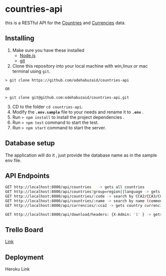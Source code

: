 # countries-api

 this is a RESTful API for the [Countries](https://en.wikipedia.org/wiki/ISO_3166-1_alpha-2) and [Currencies](https://en.wikipedia.org/wiki/ISO_4217) data.

## Installing

1. Make sure you have these installed
    - [Node.js](http://nodejs.org/)
    - [git](http://git-scm.com/)
2. Clone this repository into your local machine with win,linux or mac terminal using `git`.

```git
> git clone https://github.com/odehabuzaid/countries-api

OR

> git clone git@github.com:odehabuzaid/countries-api.git
```

3. CD to the folder `cd countries-api`.
4. Modify the __`.env.sample`__ file to your needs and rename it to __`.env`__ .
5. Run `> npm install` to install the project dependencies .
6. Run `> npm test` command to start the test.
7. Run `> npm start` command to start the server.

## Database setup

The application will do it , just provide the database name as in the sample env file.

## API Endpoints

```bash
GET http://localhost:8000/api/countries   -> gets all countries
GET http://localhost:8000/api/countries?group=region||language -> gets countries grouped by region or language
GET http://localhost:8000/api/countries/:code -> search by CCA2/CCA3/CCN3
GET http://localhost:8000/api/countries/:name -> search by name (common or official)
GET http://localhost:8000/api/currencies/:cca2 -> gets country currencies by CCA2

GET http://localhost:8000/api/download/headers: {X-Admin: '1' } -> gets the downloaded download "countries.json" file
```

## Trello Board

[Link](https://trello.com/b/jcP9sbeZ/nadtask)

## Deployment

Heroku Link